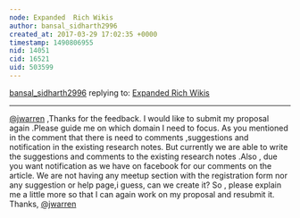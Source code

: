 ```yaml
---
node: Expanded  Rich Wikis
author: bansal_sidharth2996
created_at: 2017-03-29 17:02:35 +0000
timestamp: 1490806955
nid: 14051
cid: 16521
uid: 503599
---
```




[bansal_sidharth2996](../profile/bansal_sidharth2996) replying to: [Expanded  Rich Wikis](../notes/bansal_sidharth2996/03-23-2017/expanded-rich-wikis)

----
[@jwarren](/profile/jwarren) ,Thanks for the feedback. I would like to submit my proposal again .Please guide me on which domain I need to focus. As you mentioned in the comment that there is need to comments ,suggestions and notification in the existing research notes. But currently we are able to write the suggestions and comments to the existing research notes .Also , due you want notification as we have on facebook for our comments on the article.
We are not having any meetup section with the registration form nor any suggestion or help page,i guess, can we create it?
So , please explain me a little more so that I can again work on my proposal and resubmit it.
Thanks, [@jwarren](/profile/jwarren)
